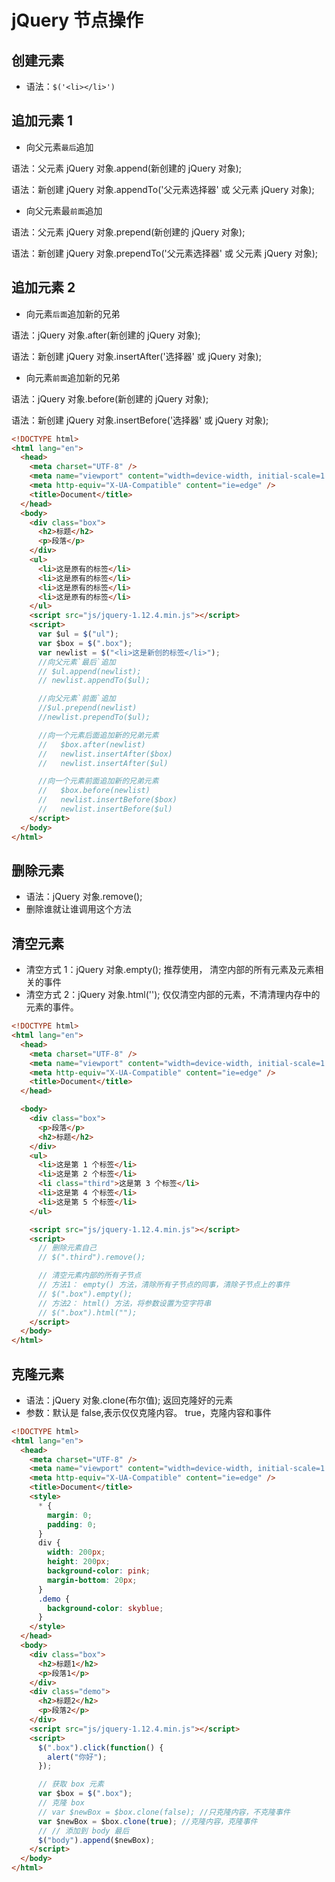 # jQuery 节点操作

## 创建元素

- 语法：`$('<li></li>')`

## 追加元素 1

- 向父元素`最后`追加

语法：父元素 jQuery 对象.append(新创建的 jQuery 对象);

语法：新创建 jQuery 对象.appendTo('父元素选择器' 或 父元素 jQuery 对象);

- 向父元素最`前面`追加

语法：父元素 jQuery 对象.prepend(新创建的 jQuery 对象);

语法：新创建 jQuery 对象.prependTo('父元素选择器' 或 父元素 jQuery 对象);

## 追加元素 2

- 向元素`后面`追加新的兄弟

语法：jQuery 对象.after(新创建的 jQuery 对象);

语法：新创建 jQuery 对象.insertAfter('选择器' 或 jQuery 对象);

- 向元素`前面`追加新的兄弟

语法：jQuery 对象.before(新创建的 jQuery 对象);

语法：新创建 jQuery 对象.insertBefore('选择器' 或 jQuery 对象);

```html
<!DOCTYPE html>
<html lang="en">
  <head>
    <meta charset="UTF-8" />
    <meta name="viewport" content="width=device-width, initial-scale=1.0" />
    <meta http-equiv="X-UA-Compatible" content="ie=edge" />
    <title>Document</title>
  </head>
  <body>
    <div class="box">
      <h2>标题</h2>
      <p>段落</p>
    </div>
    <ul>
      <li>这是原有的标签</li>
      <li>这是原有的标签</li>
      <li>这是原有的标签</li>
      <li>这是原有的标签</li>
    </ul>
    <script src="js/jquery-1.12.4.min.js"></script>
    <script>
      var $ul = $("ul");
      var $box = $(".box");
      var newlist = $("<li>这是新创的标签</li>");
      //向父元素`最后`追加
      // $ul.append(newlist);
      // newlist.appendTo($ul);

      //向父元素`前面`追加
      //$ul.prepend(newlist)
      //newlist.prependTo($ul);

      //向一个元素后面追加新的兄弟元素
      //   $box.after(newlist)
      //   newlist.insertAfter($box)
      //   newlist.insertAfter($ul)

      //向一个元素前面追加新的兄弟元素
      //   $box.before(newlist)
      //   newlist.insertBefore($box)
      //   newlist.insertBefore($ul)
    </script>
  </body>
</html>
```

## 删除元素

- 语法：jQuery 对象.remove();
- 删除谁就让谁调用这个方法

## 清空元素

- 清空方式 1：jQuery 对象.empty(); 推荐使用， 清空内部的所有元素及元素相关的事件
- 清空方式 2：jQuery 对象.html(''); 仅仅清空内部的元素，不清清理内存中的元素的事件。

```html
<!DOCTYPE html>
<html lang="en">
  <head>
    <meta charset="UTF-8" />
    <meta name="viewport" content="width=device-width, initial-scale=1.0" />
    <meta http-equiv="X-UA-Compatible" content="ie=edge" />
    <title>Document</title>
  </head>

  <body>
    <div class="box">
      <p>段落</p>
      <h2>标题</h2>
    </div>
    <ul>
      <li>这是第 1 个标签</li>
      <li>这是第 2 个标签</li>
      <li class="third">这是第 3 个标签</li>
      <li>这是第 4 个标签</li>
      <li>这是第 5 个标签</li>
    </ul>

    <script src="js/jquery-1.12.4.min.js"></script>
    <script>
      // 删除元素自己
      // $(".third").remove();

      // 清空元素内部的所有子节点
      // 方法1： empty() 方法，清除所有子节点的同事，清除子节点上的事件
      // $(".box").empty();
      // 方法2： html() 方法，将参数设置为空字符串
      // $(".box").html("");
    </script>
  </body>
</html>
```

## 克隆元素

- 语法：jQuery 对象.clone(布尔值); 返回克隆好的元素
- 参数：默认是 false,表示仅仅克隆内容。 true，克隆内容和事件

```html
<!DOCTYPE html>
<html lang="en">
  <head>
    <meta charset="UTF-8" />
    <meta name="viewport" content="width=device-width, initial-scale=1.0" />
    <meta http-equiv="X-UA-Compatible" content="ie=edge" />
    <title>Document</title>
    <style>
      * {
        margin: 0;
        padding: 0;
      }
      div {
        width: 200px;
        height: 200px;
        background-color: pink;
        margin-bottom: 20px;
      }
      .demo {
        background-color: skyblue;
      }
    </style>
  </head>
  <body>
    <div class="box">
      <h2>标题1</h2>
      <p>段落1</p>
    </div>
    <div class="demo">
      <h2>标题2</h2>
      <p>段落2</p>
    </div>
    <script src="js/jquery-1.12.4.min.js"></script>
    <script>
      $(".box").click(function() {
        alert("你好");
      });

      // 获取 box 元素
      var $box = $(".box");
      // 克隆 box
      // var $newBox = $box.clone(false); //只克隆内容，不克隆事件
      var $newBox = $box.clone(true); //克隆内容，克隆事件
      // // 添加到 body 最后
      $("body").append($newBox);
    </script>
  </body>
</html>
```
